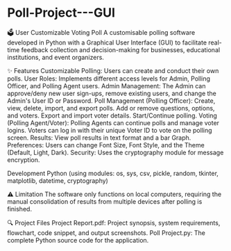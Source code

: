 # Poll-Project---GUI

🗳️ User Customizable Voting Poll
A customisable polling software developed in Python with a Graphical User Interface (GUI) to facilitate real-time feedback collection and decision-making for businesses, educational institutions, and event organizers.

✨ Features
Customizable Polling: Users can create and conduct their own polls.
User Roles: Implements different access levels for Admin, Polling Officer, and Polling Agent users.
Admin Management: The Admin can approve/deny new user sign-ups, remove existing users, and change the Admin's User ID or Password.
Poll Management (Polling Officer):
  Create, view, delete, import, and export polls.
  Add or remove questions, options, and voters.
  Export and import voter details.
  Start/Continue polling.
Voting (Polling Agent/Voter):
  Polling Agents can continue polls and manage voter logins.
  Voters can log in with their unique Voter ID to vote on the polling screen.
Results: View poll results in text format and a bar Graph.
Preferences: Users can change Font Size, Font Style, and the Theme (Default, Light, Dark).
Security: Uses the cryptography module for message encryption.

Development	
  Python (using modules: os, sys, csv, pickle, random, tkinter, matplotlib, datetime, cryptography)

⚠️ Limitation
  The software only functions on local computers, requiring the manual consolidation of results from multiple devices after polling is finished.

🔍 Project Files
  Project Report.pdf: Project synopsis, system requirements, flowchart, code snippet, and output screenshots.
  Poll Project.py: The complete Python source code for the application.
